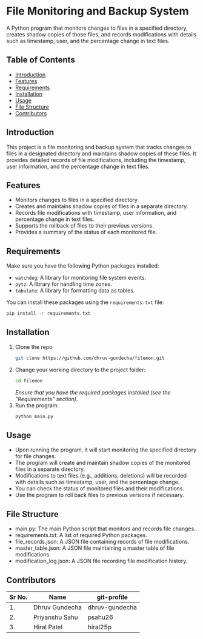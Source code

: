 # File Monitoring and Backup System

A Python program that monitors changes to files in a specified directory, creates shadow copies of those files, and records modifications with details such as timestamp, user, and the percentage change in text files.

## Table of Contents

- [Introduction](#introduction)
- [Features](#features)
- [Requirements](#requirements)
- [Installation](#installation)
- [Usage](#usage)
- [File Structure](#file-structure)
- [Contributors](#contributors)

## Introduction

This project is a file monitoring and backup system that tracks changes to files in a designated directory and maintains shadow copies of these files. It provides detailed records of file modifications, including the timestamp, user information, and the percentage change in text files.

## Features

- Monitors changes to files in a specified directory.
- Creates and maintains shadow copies of files in a separate directory.
- Records file modifications with timestamp, user information, and percentage change in text files.
- Supports the rollback of files to their previous versions.
- Provides a summary of the status of each monitored file.

## Requirements

Make sure you have the following Python packages installed:

- `watchdog`: A library for monitoring file system events.
- `pytz`: A library for handling time zones.
- `tabulate`: A library for formatting data as tables.

You can install these packages using the `requirements.txt` file:

```sh
pip install -r requirements.txt
```

## Installation

1. Clone the repo
   ```sh
   git clone https://github.com/dhruv-gundecha/filemon.git
   ```
2. Change your working directory to the project folder:
   ```sh
   cd filemon
   ```
   _Ensure that you have the required packages installed (see the "Requirements" section)._
3. Run the program:
   ```sh
   python main.py
   ```
## Usage

- Upon running the program, it will start monitoring the specified directory for file changes.
- The program will create and maintain shadow copies of the monitored files in a separate directory.
- Modifications to text files (e.g., additions, deletions) will be recorded with details such as timestamp, user, and the percentage change.
- You can check the status of monitored files and their modifications.
- Use the program to roll back files to previous versions if necessary.

## File Structure

- main.py: The main Python script that monitors and records file changes..
- requirements.txt: A list of required Python packages.
- file_records.json: A JSON file containing records of file modifications.
- master_table.json: A JSON file maintaining a master table of file modifications.
- modification_log.json: A JSON file recording file modification history.

## Contributors
| Sr No. | Name               |  git-profile     | 
| -------| -------------------| -----------------| 
| 1.     | Dhruv Gundecha     |  dhruv-gundecha  | 
| 2.     | Priyanshu Sahu     |  psahu26         |
| 3.     | Hiral Patel        |  hiral25p        |
